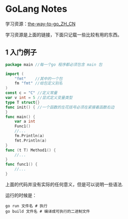 # GoLang Notes

学习资源：[the-way-to-go_ZH_CN](https://github.com/Unknwon/the-way-to-go_ZH_CN)

学习资源是上面的链接，下面只记载一些比较有用的东西。

## 1 入门例子

```go
package main //每一个go 程序都必须包含 main 包

import (
	"fmt"    //其中的一个包
	fm "fmt" //给包定义别名
)
const c = "C" //定义常量
var v int = 5 //显式定义变量类型
type T struct{}
func init() { //一个函数的左花括号必须在紧接着函数右边
}
func main() {
	var a int
	Func1()
	//...
	fm.Println(a)
	fmt.Println(a)
}
func (t T) Method1() {
	//...
}
func func1() {
	//...
}
```

上面的代码并没有实际的任何意义，但是可以说明一些语法.

运行的时候是：

```shell
go run 文件名 # 执行
go build 文件名 # 编译成可执行的二进制文件
```

